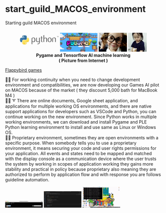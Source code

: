 # start_guild_MACOS_environment
Starting guild MACOS environment

<p align="center" width="100%">
    <img width="25%" src="https://github.com/jkaewprateep/start_guild_MACOS_environment/blob/main/Python.jpg">
    <img width="24%" src="https://github.com/jkaewprateep/start_guild_MACOS_environment/blob/main/pygame.jpg">
    <img width="18%" src="https://github.com/jkaewprateep/start_guild_MACOS_environment/blob/main/image10.jpg">
    <img width="12%" src="https://github.com/jkaewprateep/start_guild_MACOS_environment/blob/main/image6.jpg"> </br>
    <b> Pygame and Tensorflow AI machine learning </b> </br>
    <b> ( Picture from Internet ) </b> </br>
</p>

[Flappybird games]( https://pygame-learning-environment.readthedocs.io/en/latest/user/games/flappybird.html#rewards )

🧸💬 For working continuity when you need to change development environment and compatibilities, we are now developing our Games AI pilot on MACOS because of the market ( they discount 5,000 bath for MacBook M4 ) </br>
🐑💬 ➰ There are online documents, Google sheet application, and applications for multiple working OS environments, and there are native support applications for developers such as VSCode and Python, you can continue working on the new environment. Since Python works in multiple working environments, we can download and install Pygame and PLE Python learning environment to install and use same as Linux or Windows OS. </br>
🦭💬 Proprietary environment, sometimes they are open environments with a specific purpose. When somebody tells you to use a proprietary environment, it means securing your code and user rights permissions for your application. All events and states need to be mapped and matched with the display console as a communication device where the user trusts the system by working in scopes of application working they gains more stability and practical in policy because proprietary also meaning they are authorized to perform by application flow and with response you are follows guideline automation. </br>

<img width="24%" src="https://github.com/jkaewprateep/start_guild_MACOS_environment/blob/main/Screenshot%202568-05-11%20at%2018.14.59.png">
<img width="24%" src="https://github.com/jkaewprateep/start_guild_MACOS_environment/blob/main/Screenshot%202568-05-11%20at%2018.15.29.png">
<img width="24%" src="https://github.com/jkaewprateep/start_guild_MACOS_environment/blob/main/FlappyBird_small.gif">

